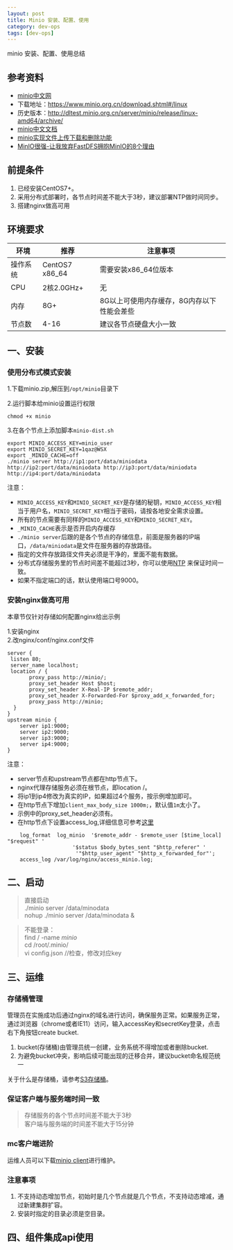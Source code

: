 ```yaml
---
layout: post
title: Minio 安装、配置、使用 
category: dev-ops
tags: [dev-ops]
---
```


minio 安装、配置、使用总结

## 参考资料
- [minio中文网](http://www.minio.org.cn/)
- 下载地址：https://www.minio.org.cn/download.shtml#/linux
- 历史版本：http://dltest.minio.org.cn/server/minio/release/linux-amd64/archive/
- [minio中文文档](http://docs.minio.org.cn/docs/)
- [minio实现文件上传下载和删除功能](https://www.xiaoheidiannao.com/14083.html)
- [MinIO很强-让我放弃FastDFS拥抱MinIO的8个理由](https://zhuanlan.zhihu.com/p/169298177)

## 前提条件 
1. 已经安装CentOS7+。
2. 采用分布式部署时，各节点时间差不能大于3秒，建议部署NTP做时间同步。
3. 搭建nginx做高可用

## 环境要求
| 环境   | 推荐             | 注意事项                    |
| ---- | -------------- | ----------------------- |
| 操作系统 | CentOS7 x86_64 | 需要安装x86_64位版本           |
| CPU  | 2核2.0GHz+      | 无                       |
| 内存   | 8G+            | 8G以上可使用内存缓存，8G内存以下性能会差些 |
| 节点数  | 4-16           | 建议各节点硬盘大小一致             |

## 一、安装
### 使用分布式模式安装 
1.下载minio.zip,解压到`/opt/minio`目录下  
   
2.运行脚本给minio设置运行权限  
 ``` 
chmod +x minio
 ```
3.在各个节点上添加脚本`minio-dist.sh`   	 
 ``` 
export MINIO_ACCESS_KEY=minio_user
export MINIO_SECRET_KEY=1qaz@WSX
export _MINIO_CACHE=off
./minio server http://ip1:port/data/miniodata http://ip2:port/data/miniodata http://ip3:port/data/miniodata http://ip4:port/data/miniodata
 ```
注意：
 * `MINIO_ACCESS_KEY`和`MINIO_SECRET_KEY`是存储的秘钥，`MINIO_ACCESS_KEY`相当于用户名，`MINIO_SECRET_KEY`相当于密码，请按各地安全需求设置。
 * 所有的节点需要有同样的`MINIO_ACCESS_KEY`和`MINIO_SECRET_KEY`。
 * `_MINIO_CACHE`表示是否开启内存缓存 
 * `./minio server`后跟的是各个节点的存储信息，前面是服务器的IP端口，`/data/miniodata`是文件在服务器的存放路径。
 * 指定的文件存放路径文件夹必须是干净的，里面不能有数据。
 * 分布式存储服务里的节点时间差不能超过3秒，你可以使用[NTP](http://www.ntp.org/) 来保证时间一致。
 * 如果不指定端口的话，默认使用端口号9000。
 

### 安装nginx做高可用
本章节仅针对存储如何配置nginx给出示例 

1.安装nginx    
2.改nginx/conf/nginx.conf文件  
``` 
server {
 listen 80;
 server_name localhost;
 location / {
       proxy_pass http://minio/;
       proxy_set_header Host $host;
       proxy_set_header X-Real-IP $remote_addr;
       proxy_set_header X-Forwarded-For $proxy_add_x_forwarded_for;
       proxy_pass http://minio;
  }
}
upstream minio {
    server ip1:9000;
	server ip2:9000;
	server ip3:9000;
	server ip4:9000;
}
```
注意：
* server节点和upstream节点都在http节点下。
* nginx代理存储服务必须在根节点，即location /。
* 将ip1到ip4修改为真实的IP，如果超过4个服务，按示例增加即可。
* 在http节点下增加``client_max_body_size 1000m;``，默认值``1m``太小了。
* 示例中的proxy_set_header必须有。
* 在http节点下设置access_log,详细信息可参考[这里](https://www.nginx.com/resources/wiki/start/topics/examples/full/)
``` 
    log_format  log_minio  '$remote_addr - $remote_user [$time_local] "$request" '
                     '$status $body_bytes_sent "$http_referer" '
                      '"$http_user_agent" "$http_x_forwarded_for"';
    access_log /var/log/nginx/access_minio.log;
```

## 二、启动

> 直接启动    
./minio server /data/minodata  
nohup  ./minio server /data/minodata &  

> 不能登录：  
find / -name *minio*  
cd /root/.minio/  
vi config.json //检查，修改对应key  

## 三、运维
### 存储桶管理
管理员在实施成功后通过nginx的域名进行访问，确保服务正常。如果服务正常，通过浏览器（chrome或者IE11）访问，输入accessKey和secretKey登录，点击右下角按钮create bucket.
1. bucket(存储桶)由管理员统一创建，业务系统不得增加或者删除bucket.
2. 为避免bucket冲突，影响后续可能出现的迁移合并，建议bucket命名规范统一 

关于什么是存储桶，请参考[S3存储桶](http://docs.aws.amazon.com/zh_cn/AmazonS3/latest/dev/UsingBucket.html)。

### 保证客户端与服务端时间一致

> 存储服务的各个节点时间差不能大于3秒  
> 客户端与服务端的时间差不能大于15分钟

### mc客户端进阶
运维人员可以下载[minio client](https://docs.minio.io/docs/minio-client-complete-guide)进行维护。

### 注意事项
1. 不支持动态增加节点，初始时是几个节点就是几个节点，不支持动态增减，通过新建集群扩容。
2. 安装时指定的目录必须是空目录。

## 四、组件集成api使用
